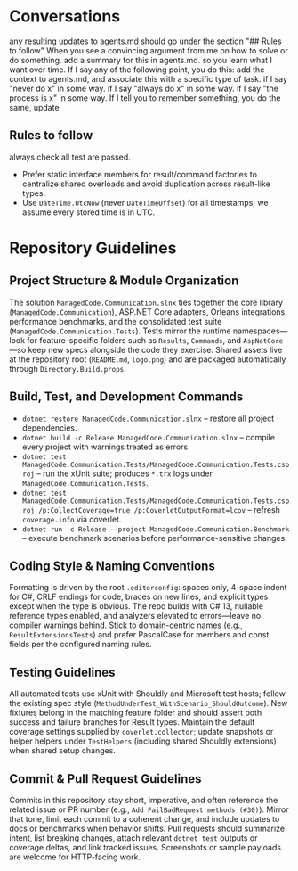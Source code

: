 # Conversations
any resulting updates to agents.md should go under the section "## Rules to follow"
When you see a convincing argument from me on how to solve or do something. add a summary for this in agents.md. so you learn what I want over time.
If I say any of the following point, you do this: add the context to agents.md, and associate this with a specific type of task.
if I say "never do x" in some way.
if I say "always do x" in some way.
if I say "the process is x" in some way.
If I tell you to remember something, you do the same, update


## Rules to follow
always check all test are passed.
- Prefer static interface members for result/command factories to centralize shared overloads and avoid duplication across result-like types.
- Use `DateTime.UtcNow` (never `DateTimeOffset`) for all timestamps; we assume every stored time is in UTC.

# Repository Guidelines

## Project Structure & Module Organization
The solution `ManagedCode.Communication.slnx` ties together the core library (`ManagedCode.Communication`), ASP.NET Core adapters, Orleans integrations, performance benchmarks, and the consolidated test suite (`ManagedCode.Communication.Tests`). Tests mirror the runtime namespaces—look for feature-specific folders such as `Results`, `Commands`, and `AspNetCore`—so keep new specs alongside the code they exercise. Shared assets live at the repository root (`README.md`, `logo.png`) and are packaged automatically through `Directory.Build.props`.

## Build, Test, and Development Commands
- `dotnet restore ManagedCode.Communication.slnx` – restore all project dependencies.
- `dotnet build -c Release ManagedCode.Communication.slnx` – compile every project with warnings treated as errors.
- `dotnet test ManagedCode.Communication.Tests/ManagedCode.Communication.Tests.csproj` – run the xUnit suite; produces `*.trx` logs under `ManagedCode.Communication.Tests`.
- `dotnet test ManagedCode.Communication.Tests/ManagedCode.Communication.Tests.csproj /p:CollectCoverage=true /p:CoverletOutputFormat=lcov` – refresh `coverage.info` via coverlet.
- `dotnet run -c Release --project ManagedCode.Communication.Benchmark` – execute benchmark scenarios before performance-sensitive changes.

## Coding Style & Naming Conventions
Formatting is driven by the root `.editorconfig`: spaces only, 4-space indent for C#, CRLF endings for code, braces on new lines, and explicit types except when the type is obvious. The repo builds with C# 13, nullable reference types enabled, and analyzers elevated to errors—leave no compiler warnings behind. Stick to domain-centric names (e.g., `ResultExtensionsTests`) and prefer PascalCase for members and const fields per the configured naming rules.

## Testing Guidelines
All automated tests use xUnit with Shouldly and Microsoft test hosts; follow the existing spec style (`MethodUnderTest_WithScenario_ShouldOutcome`). New fixtures belong in the matching feature folder and should assert both success and failure branches for Result types. Maintain the default coverage settings supplied by `coverlet.collector`; update snapshots or helper helpers under `TestHelpers` (including shared Shouldly extensions) when shared setup changes.

## Commit & Pull Request Guidelines
Commits in this repository stay short, imperative, and often reference the related issue or PR number (e.g., `Add FailBadRequest methods (#30)`). Mirror that tone, limit each commit to a coherent change, and include updates to docs or benchmarks when behavior shifts. Pull requests should summarize intent, list breaking changes, attach relevant `dotnet test` outputs or coverage deltas, and link tracked issues. Screenshots or sample payloads are welcome for HTTP-facing work.
